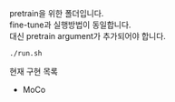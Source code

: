 pretrain을 위한 폴더입니다.   
fine-tune과 실행방법이 동일합니다.   
대신 pretrain argument가 추가되어야 합니다.
```shell
./run.sh
```
현재 구현 목록
- MoCo